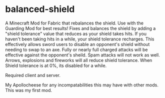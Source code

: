 # balanced-shield
A Minecraft Mod for Fabric that rebalances the shield. Use with the Guarding Mod for best results!
Fixes and balances the shield by adding a "shield tolerance" value that reduces as your shield takes hits.
If you haven't been taking hits in a while, your shield tolerance recharges.
This effectively allows sword users to disable an opponent's shield without needing to swap to an axe.
Fully or nearly full charged attacks will be effective against the opponent's sheild. Spam attacks will not work as well.
Arrows, explosions and fireworks will all reduce shield tolerance.
When Shield tolerance is at 0%, its disabled for a while.

Required client and server.

My Apollocheese for any incompatabilities this may have with other mods. This was my first mod.
